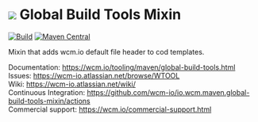 <img src="https://wcm.io/images/favicon-16@2x.png"/> Global Build Tools Mixin
======
[![Build](https://github.com/wcm-io/io.wcm.maven.global-build-tools-mixin/workflows/Build/badge.svg?branch=develop)](https://github.com/wcm-io/io.wcm.maven.global-build-tools-mixin/actions?query=workflow%3ABuild+branch%3Adevelop)
[![Maven Central](https://maven-badges.herokuapp.com/maven-central/io.wcm.maven/io.wcm.maven.global-build-tools-mixin/badge.svg)](https://maven-badges.herokuapp.com/maven-central/io.wcm.maven/io.wcm.maven.global-build-tools-mixin)

Mixin that adds wcm.io default file header to cod templates.

Documentation: https://wcm.io/tooling/maven/global-build-tools.html<br/>
Issues: https://wcm-io.atlassian.net/browse/WTOOL<br/>
Wiki: https://wcm-io.atlassian.net/wiki/<br/>
Continuous Integration: https://github.com/wcm-io/io.wcm.maven.global-build-tools-mixin/actions<br/>
Commercial support: https://wcm.io/commercial-support.html
